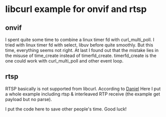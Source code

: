 # libcurl example for onvif and rtsp


## onvif
I spent quite some time to combine a linux timer fd with curl_multi_poll. I tried with linux timer fd with select, libuv before quite smoothly. But this time, everything seems not right. At last I found out that the mistake lies in the misuse of time_create  instead of timerfd_create.  timerfd_create is the one could work with curl_multi_poll and other event loop. 


## rtsp
RTSP basically is not supported from libcurl. According to [Daniel](https://stackoverflow.com/a/59778142/14889996) Here I put a whole example including rtsp & interleaved RTP receive (the example get payload but no parse).

I put the code here to save other people's time. Good luck!
